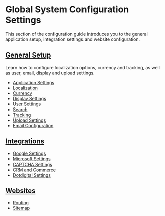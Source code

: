 <a id="configuration-guide-system-configuration"></a>

# Global System Configuration Settings

This section of the configuration guide introduces you to the general application setup, integration settings and website configuration.

## [General Setup](general-setup/index.md#configuration-guide-system-configuration-general-setup-sysconfig)

Learn how to configure localization options, currency and tracking, as well as user, email, display and upload settings.

* [Application Settings](general-setup/application.md#admin-configuration-application)
* [Localization](general-setup/global-localization.md#localization-localization)
* [Currency](general-setup/global-currency.md#admin-configuration-currency)
* [Display Settings](general-setup/display.md#configuration-general-setup-display-settings)
* [User Settings](general-setup/user.md#admin-configuration-user-settings)
* [Search](general-setup/search.md#configuration-system-configuration-general-setup-sysconfig-search-global)
* [Tracking](general-setup/tracking.md#admin-configuration-tracking)
* [Upload Settings](general-setup/upload.md#admin-configuration-upload-settings)
* [Email Configuration](general-setup/global-email.md#doc-email-configuration)

## [Integrations](integrations/index.md#configuration-guide-system-configuration-integrations)

* [Google Settings](integrations/google-settings/index.md#admin-configuration-integrations-google)
* [Microsoft Settings](integrations/microsoft-settings/index.md#configuration-integrations-microsoft)
* [CAPTCHA Settings](integrations/captcha-settings.md#admin-configuration-integrations-captcha-global)
* [CRM and Commerce](integrations/commerce-integration.md#user-guide-commerce-integration)
* [Dotdigital Settings](integrations/dotdigital-integration-settings.md#admin-configuration-dotmailer-integration-settings)

## [Websites](websites/index.md#configuration-guide-system-configuration-websites)

* [Routing](websites/global-routing.md#sys-config-sysconfig-websites-routing)
* [Sitemap](websites/global-sitemap.md#sys-config-sysconfig-websites-sitemap)

